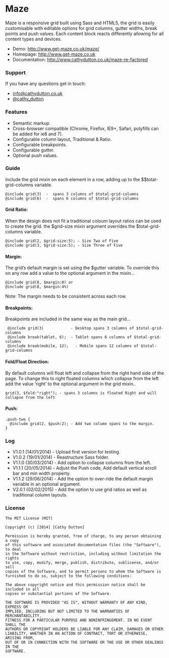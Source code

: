 # Maze


Maze is a responsive grid built using Sass and HTML5, the grid is easily customisable with editable options for grid columns, gutter widths, break points and push values. Each content block reacts differently allowing for all content types and devices. 

* Demo: http://www.get-maze.co.uk/maze/
* Homepage: http://www.get-maze.co.uk
* Documentation: http://www.cathydutton.co.uk/maze-re-factored


### Support
If you have any questions get in touch:

-   [info@cathydutton.co.uk](mailto:info@cathydutton.co.uk)
-   [@cathy_dutton](http://twitter.com/cathy_dutton)


### Features

* Semantic markup. 
* Cross-browser compatible (Chrome, Firefox, IE9+, Safari, polyfills can be added for ie8 and 7).
* Configurable column layout, Traditional &amp; Ratio.
* Configurable breakpoints.
* Configurable gutter.
* Optional push values.


### Guide

Include the grid mixin on each element in a row, adding up to the $$total-grid-columns variable.
```
@include grid(3)  -  spans 3 columns of $total-grid-columns
@include grid(6)  -  spans 6 columns of $total-grid-columns
```

#### Grid Ratio:

When the design does not fit a traditional coloum layout ratios can be used to create the grid. the $grid-size mixin argument overrides the $total-grid-columns variable.

```
@include grid(2, $grid-size:5); - Size Two of Five
@include grid(3, $grid-size:5); - Size Three of Five
```

#### Margin:

The grid’s default margin is set using the $gutter variable. To override this on any row add a value to the optional argument in the mixin…
```
@include grid(8, $margin:0) or
@include grid(8, $margin:4%)
```
Note: The margin needs to be consistent across each row.

#### Breakpoints:

Breakpoints are included in the same way as the main grid...
```
 @include grid(3)            - Desktop spans 3 columns of $total-grid-columns
 @include break(tablet, 6);  - Tablet spans 6 columns of $total-grid-columns
 @include break(mobile, 12);   - Mobile spans 12 columns of $total-grid-columns
```
#### Fold/Float Direction:

By default columns will float left and collapse from the right hand side of the page. To change this to right floated columns which collapse from the left add the value ’right’ to the optional argument in the grid mixin..
```
grid(3, $fold:"right"); - spans 3 columns is floated Right and will collapse from the left
```
#### Push:
```
.push-two {
  @include grid(2, $push:2); - Add two column spans to the margin.
}
```
### Log

* V1.0.1 (14/01/2014) - Upload first version for testing.
* V1.0.2 (19/01/2014) - Reastructure Sass folder.
* V1.1.0 (30/03/2014) - Add option to collapse columns from the left.
* V1.1.1 (20/05/2014) - Adjust the Push code, Add default vertical scroll bar and min width property.
* V1.1.2 (29/06/2014) - Add the option to over-ride the default margin variable in an optional argument.
* V2.0.1 (02/02/2015) - Add the option to use grid ratios as well as traditional column layouts.

### License
```
The MIT License (MIT)

Copyright (c) [2014] [Cathy Dutton]

Permission is hereby granted, free of charge, to any person obtaining a copy
of this software and associated documentation files (the "Software"), to deal
in the Software without restriction, including without limitation the rights
to use, copy, modify, merge, publish, distribute, sublicense, and/or sell
copies of the Software, and to permit persons to whom the Software is
furnished to do so, subject to the following conditions:

The above copyright notice and this permission notice shall be included in all
copies or substantial portions of the Software.

THE SOFTWARE IS PROVIDED "AS IS", WITHOUT WARRANTY OF ANY KIND, EXPRESS OR
IMPLIED, INCLUDING BUT NOT LIMITED TO THE WARRANTIES OF MERCHANTABILITY,
FITNESS FOR A PARTICULAR PURPOSE AND NONINFRINGEMENT. IN NO EVENT SHALL THE
AUTHORS OR COPYRIGHT HOLDERS BE LIABLE FOR ANY CLAIM, DAMAGES OR OTHER
LIABILITY, WHETHER IN AN ACTION OF CONTRACT, TORT OR OTHERWISE, ARISING FROM,
OUT OF OR IN CONNECTION WITH THE SOFTWARE OR THE USE OR OTHER DEALINGS IN THE
SOFTWARE.

